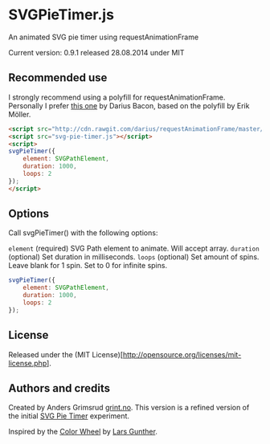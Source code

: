 SVGPieTimer.js
================

An animated SVG pie timer using requestAnimationFrame

Current version: 0.9.1 released 28.08.2014 under MIT


Recommended use
---------------
I strongly recommend using a polyfill for requestAnimationFrame. Personally I prefer [this one](https://github.com/darius/requestAnimationFrame) by Darius Bacon, based on the polyfill by Erik Möller.

```html
<script src="http://cdn.rawgit.com/darius/requestAnimationFrame/master/requestAnimationFrame.min.js"></script>
<script src="svg-pie-timer.js"></script>
<script>
svgPieTimer({
    element: SVGPathElement,
    duration: 1000,
    loops: 2
});
</script>
```


Options
---------------

Call svgPieTimer() with the following options:

`element` (required) SVG Path element to animate. Will accept array.
`duration` (optional) Set duration in milliseconds.
`loops` (optional) Set amount of spins. Leave blank for 1 spin. Set to 0 for infinite spins.

```javascript
svgPieTimer({
    element: SVGPathElement,
    duration: 1000,
    loops: 2
});
```


License
---------------
Released under the (MIT License)[http://opensource.org/licenses/mit-license.php].


Authors and credits
---------------
Created by Anders Grimsrud [grint.no](http://grint.no). This version is a refined version of the initial [SVG Pie Timer](http://codepen.io/agrimsrud/pen/EmCoa) experiment.

Inspired by the [Color Wheel](Thttp://itpastorn.github.io/webbteknik/future-stuff/svg/color-wheel.html) by [Lars Gunther](https://github.com/itpastorn).
